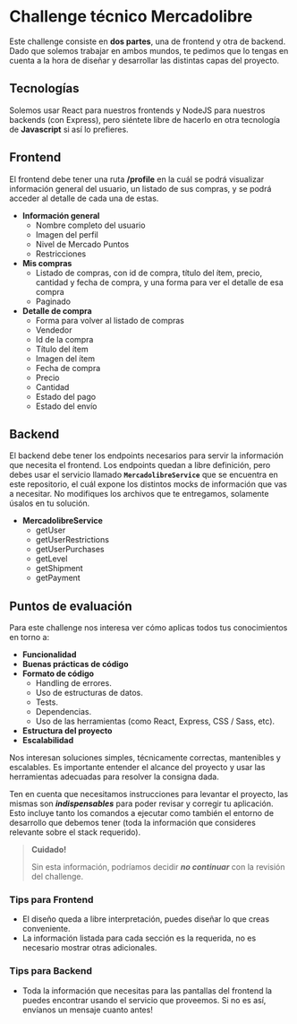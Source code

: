 # Challenge técnico Mercadolibre

Este challenge consiste en **dos partes**, una de frontend y otra de backend. Dado que solemos trabajar en ambos mundos, te pedimos que lo tengas en cuenta a la hora de diseñar y desarrollar las distintas capas del proyecto.

## Tecnologías

Solemos usar React para nuestros frontends y NodeJS para nuestros backends (con Express), pero siéntete libre de hacerlo en otra tecnología de **Javascript** si así lo prefieres.

## Frontend

El frontend debe tener una ruta **/profile** en la cuál se podrá visualizar información general del usuario, un listado de sus compras, y se podrá acceder al detalle de cada una de estas.

- **Información general**
  - Nombre completo del usuario
  - Imagen del perfil
  - Nivel de Mercado Puntos
  - Restricciones
- **Mis compras**
  - Listado de compras, con id de compra, título del ítem, precio, cantidad y fecha de compra, y una forma para ver el detalle de esa compra
  - Paginado
- **Detalle de compra**
  - Forma para volver al listado de compras
  - Vendedor
  - Id de la compra
  - Título del ítem
  - Imagen del ítem
  - Fecha de compra
  - Precio
  - Cantidad
  - Estado del pago
  - Estado del envío

## Backend

El backend debe tener los endpoints necesarios para servir la información que necesita el frontend. Los endpoints quedan a libre definición, pero debes usar el servicio llamado **`MercadolibreService`** que se encuentra en este repositorio, el cuál expone los distintos mocks de información que vas a necesitar. No modifiques los archivos que te entregamos, solamente úsalos en tu solución.

- **MercadolibreService**
  - getUser
  - getUserRestrictions
  - getUserPurchases
  - getLevel
  - getShipment
  - getPayment

## Puntos de evaluación

Para este challenge nos interesa ver cómo aplicas todos tus conocimientos en torno a:

- **Funcionalidad**
- **Buenas prácticas de código**
- **Formato de código**
  - Handling de errores.
  - Uso de estructuras de datos.
  - Tests.
  - Dependencias.
  - Uso de las herramientas (como React, Express, CSS / Sass, etc).
- **Estructura del proyecto**
- **Escalabilidad**

Nos interesan soluciones simples, técnicamente correctas, mantenibles y escalables. Es importante entender el alcance del proyecto y usar las herramientas adecuadas para resolver la consigna dada.

Ten en cuenta que necesitamos instrucciones para levantar el proyecto, las mismas son ***indispensables*** para poder revisar y corregir tu aplicación. Esto incluye tanto los comandos a ejecutar como también el entorno de desarrollo que debemos tener (toda la información que consideres relevante sobre el stack requerido).

> **Cuidado!**
>
> Sin esta información, podríamos decidir ***no continuar*** con la revisión del challenge.

### Tips para Frontend

- El diseño queda a libre interpretación, puedes diseñar lo que creas conveniente.
- La información listada para cada sección es la requerida, no es necesario mostrar otras adicionales.

### Tips para Backend

- Toda la información que necesitas para las pantallas del frontend la puedes encontrar usando el servicio que proveemos. Si no es así, envíanos un mensaje cuanto antes!

